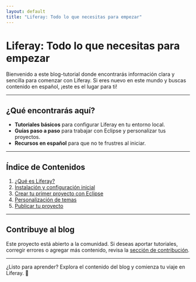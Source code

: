 ```yaml
---
layout: default
title: "Liferay: Todo lo que necesitas para empezar"
---
```


# Liferay: Todo lo que necesitas para empezar

Bienvenido a este blog-tutorial donde encontrarás información clara y sencilla para comenzar con Liferay. Si eres nuevo en este mundo y buscas contenido en español, ¡este es el lugar para ti!

---

## ¿Qué encontrarás aquí?

- **Tutoriales básicos** para configurar Liferay en tu entorno local.
- **Guías paso a paso** para trabajar con Eclipse y personalizar tus proyectos.
- **Recursos en español** para que no te frustres al iniciar.

---

## Índice de Contenidos

1. [¿Qué es Liferay?](_posts/que-es-liferay.md)
2. [Instalación y configuración inicial](posts/instalacion-y-configuracion.md)
3. [Crear tu primer proyecto con Eclipse](posts/primer-proyecto-eclipse.md)
4. [Personalización de temas](posts/personalizacion-temas.md)
5. [Publicar tu proyecto](posts/publicar-proyecto.md)

---

## Contribuye al blog

Este proyecto está abierto a la comunidad. Si deseas aportar tutoriales, corregir errores o agregar más contenido, revisa la [sección de contribución](https://github.com/tu-repo/tu-blog#contribuir).

---

¿Listo para aprender? Explora el contenido del blog y comienza tu viaje en Liferay. 🚀
